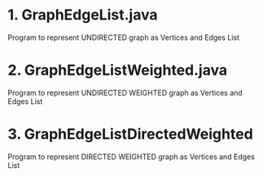 # 1. GraphEdgeList.java
Program to represent UNDIRECTED graph as Vertices and Edges List


# 2. GraphEdgeListWeighted.java
Program to represent UNDIRECTED WEIGHTED graph as Vertices and Edges List


# 3. GraphEdgeListDirectedWeighted 
Program to represent DIRECTED WEIGHTED graph as Vertices and Edges List

